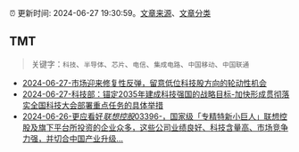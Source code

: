 :alarm_clock: 更新时间: 2024-06-27 19:30:59。[文章来源](/README.md)、[文章分类](/TAGS.md)

## TMT


> 关键字：`科技`、`半导体`、`芯片`、`电信`、`集成电路`、`中国移动`、`中国联通`



- [2024-06-27-市场迎来修复性反弹，留意低位科技股方向的轮动性机会](https://www.cls.cn/detail/1716016) 
- [2024-06-27-科技部：锚定2035年建成科技强国的战略目标-加快形成贯彻落实全国科技大会部署重点任务的具体举措](https://www.cls.cn/detail/1716130) 
- [2024-06-26-更应看好$联想控股03396$-，国家级「专精特新小巨人」联想控股及旗下平台所投资的企业众多，这些公司业绩良好、科技含量高、市场竞争力强，并切合中国产业升级...](https://xueqiu.com/3652853312/295276490) 
